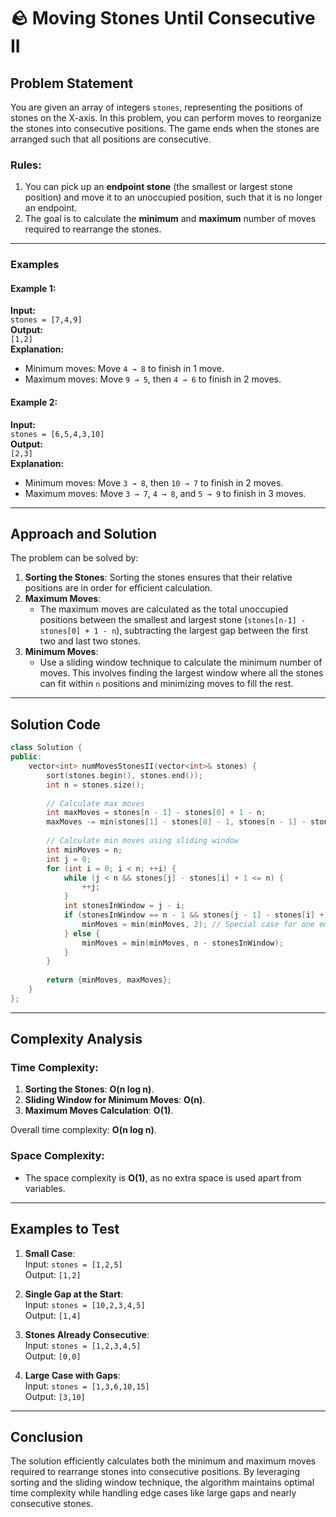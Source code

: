 # 🪨 Moving Stones Until Consecutive II

## Problem Statement

You are given an array of integers `stones`, representing the positions of stones on the X-axis. In this problem, you can perform moves to reorganize the stones into consecutive positions. The game ends when the stones are arranged such that all positions are consecutive.

### Rules:
1. You can pick up an **endpoint stone** (the smallest or largest stone position) and move it to an unoccupied position, such that it is no longer an endpoint.
2. The goal is to calculate the **minimum** and **maximum** number of moves required to rearrange the stones.

---

### Examples

#### Example 1:
**Input:**  
`stones = [7,4,9]`  
**Output:**  
`[1,2]`  
**Explanation:**  
- Minimum moves: Move `4 → 8` to finish in 1 move.  
- Maximum moves: Move `9 → 5`, then `4 → 6` to finish in 2 moves.

#### Example 2:
**Input:**  
`stones = [6,5,4,3,10]`  
**Output:**  
`[2,3]`  
**Explanation:**  
- Minimum moves: Move `3 → 8`, then `10 → 7` to finish in 2 moves.  
- Maximum moves: Move `3 → 7`, `4 → 8`, and `5 → 9` to finish in 3 moves.

---

## Approach and Solution

The problem can be solved by:
1. **Sorting the Stones**: Sorting the stones ensures that their relative positions are in order for efficient calculation.
2. **Maximum Moves**:
   - The maximum moves are calculated as the total unoccupied positions between the smallest and largest stone (`stones[n-1] - stones[0] + 1 - n`), subtracting the largest gap between the first two and last two stones.
3. **Minimum Moves**:
   - Use a sliding window technique to calculate the minimum number of moves. This involves finding the largest window where all the stones can fit within `n` positions and minimizing moves to fill the rest.

---

## Solution Code

```cpp
class Solution {
public:
    vector<int> numMovesStonesII(vector<int>& stones) {
        sort(stones.begin(), stones.end());
        int n = stones.size();
        
        // Calculate max moves
        int maxMoves = stones[n - 1] - stones[0] + 1 - n;
        maxMoves -= min(stones[1] - stones[0] - 1, stones[n - 1] - stones[n - 2] - 1); 
        
        // Calculate min moves using sliding window
        int minMoves = n;
        int j = 0;
        for (int i = 0; i < n; ++i) {
            while (j < n && stones[j] - stones[i] + 1 <= n) {
                ++j;
            }
            int stonesInWindow = j - i;
            if (stonesInWindow == n - 1 && stones[j - 1] - stones[i] + 1 == n - 1) {
                minMoves = min(minMoves, 2); // Special case for one empty slot in the window
            } else {
                minMoves = min(minMoves, n - stonesInWindow);
            }
        }
        
        return {minMoves, maxMoves};
    }
};
```

---

## Complexity Analysis

### Time Complexity:
1. **Sorting the Stones**: **O(n log n)**.
2. **Sliding Window for Minimum Moves**: **O(n)**.
3. **Maximum Moves Calculation**: **O(1)**.

Overall time complexity: **O(n log n)**.

### Space Complexity:
- The space complexity is **O(1)**, as no extra space is used apart from variables.

---

## Examples to Test

1. **Small Case**:  
   Input: `stones = [1,2,5]`  
   Output: `[1,2]`  

2. **Single Gap at the Start**:  
   Input: `stones = [10,2,3,4,5]`  
   Output: `[1,4]`  

3. **Stones Already Consecutive**:  
   Input: `stones = [1,2,3,4,5]`  
   Output: `[0,0]`  

4. **Large Case with Gaps**:  
   Input: `stones = [1,3,6,10,15]`  
   Output: `[3,10]`  

---

## Conclusion

The solution efficiently calculates both the minimum and maximum moves required to rearrange stones into consecutive positions. By leveraging sorting and the sliding window technique, the algorithm maintains optimal time complexity while handling edge cases like large gaps and nearly consecutive stones.

